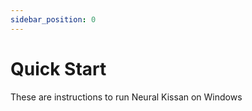 ```yaml
---
sidebar_position: 0
---
```


# Quick Start
These are instructions to run Neural Kissan on Windows




